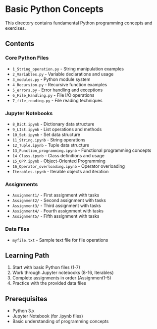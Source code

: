 # Basic Python Concepts

This directory contains fundamental Python programming concepts and exercises.

## Contents

### Core Python Files
- `1_String_operation.py` - String manipulation examples
- `2_Variables.py` - Variable declarations and usage
- `3_modules.py` - Python module system
- `4_Recursion.py` - Recursive function examples
- `5_errors.py` - Error handling and exceptions
- `6_File_Handling.py` - File I/O operations
- `7_file_reading.py` - File reading techniques

### Jupyter Notebooks
- `8_Dict.ipynb` - Dictionary data structure
- `9_LIst.ipynb` - List operations and methods
- `10_Set.ipynb` - Set data structure
- `11_String.ipynb` - String operations
- `12_Tuple.ipynb` - Tuple data structure
- `13_Function_programming.ipynb` - Functional programming concepts
- `14_Class.ipynb` - Class definitions and usage
- `15_OPP.ipynb` - Object-Oriented Programming
- `16_Operator_overloading.ipynb` - Operator overloading
- `Iterables.ipynb` - Iterable objects and iteration

### Assignments
- `Assignment1/` - First assignment with tasks
- `Assignment2/` - Second assignment with tasks
- `Assignment3/` - Third assignment with tasks
- `Assignment4/` - Fourth assignment with tasks
- `Assignment5/` - Fifth assignment with tasks

### Data Files
- `myfile.txt` - Sample text file for file operations

## Learning Path

1. Start with basic Python files (1-7)
2. Work through Jupyter notebooks (8-16, Iterables)
3. Complete assignments in order (Assignment1-5)
4. Practice with the provided data files

## Prerequisites

- Python 3.x
- Jupyter Notebook (for .ipynb files)
- Basic understanding of programming concepts
